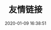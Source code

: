 ---
title: 友情链接
date: 2020-01-09 16:38:51
comments: false
cover_img: 'https://picsum.photos/302/202'
feature_img: 'https://picsum.photos/302/202'
index_img: 'https://picsum.photos/302/202'
layout: link
type: "link"
---